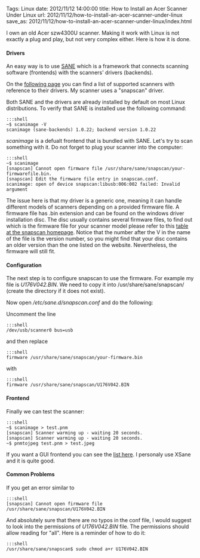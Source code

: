 Tags: Linux
date: 2012/11/12 14:00:00
title: How to Install an Acer Scanner Under Linux
url: 2012/11/12/how-to-install-an-acer-scanner-under-linux
save_as: 2012/11/12/how-to-install-an-acer-scanner-under-linux/index.html


I own an old Acer szw4300U scanner. Making it work with Linux is not exactly a plug and play, but not very complex either. Here is how it is done.

#### Drivers

An easy way is to use [SANE](http://www.sane-project.org/) which is a framework that connects scanning software (frontends) with the scanners' drivers (backends). 

On the [following page](http://www.sane-project.org/sane-mfgs.html) you can find a list of supported scanners with reference to their drivers. My scanner uses a "snapscan" driver.

Both SANE and the drivers are already installed by default on most Linux distributions. To verify that SANE is installed use the following command:

    :::shell
    ~$ scanimage -V
    scanimage (sane-backends) 1.0.22; backend version 1.0.22

*scanimage* is a defualt frontend that is bundled with SANE. Let's try to scan something with it. Do not forget to plug your scanner into the computer:

    :::shell
    ~$ scanimage
    [snapscan] Cannot open firmware file /usr/share/sane/snapscan/your-firmwarefile.bin.
    [snapscan] Edit the firmware file entry in snapscan.conf.
    scanimage: open of device snapscan:libusb:006:002 failed: Invalid argument

The issue here is that my driver is a generic one, meaning it can handle different models of scanners depending on a provided firmware file. A firmware file has .bin extension and can be found on the windows driver installation disc. The disc usually contains several firmware files, to find out which is the firmware file for your scanner model please refer to this [table at the snapscan homepage](http://snapscan.sourceforge.net/#supported). Notice that the number after the V in the name of the file is the version number, so you might find that your disc contains an older version than the one listed on the website. Nevertheless, the firmware will still fit.

#### Configuration

The next step is to configure snapscan to use the firmware. For example my file is 
*U176V042.BIN*. We need to copy it into /usr/share/sane/snapscan/ (create the directory if it does not exist). 

Now open */etc/sane.d/snapscan.conf* and do the following:

Uncomment the line 

    :::shell
    /dev/usb/scanner0 bus=usb

and then replace

    :::shell
    firmware /usr/share/sane/snapscan/your-firmware.bin

with

    :::shell
    firmware /usr/share/sane/snapscan/U176V042.BIN

#### Frontend

Finally we can test the scanner:

    :::shell
    ~$ scanimage > test.pnm
    [snapscan] Scanner warming up - waiting 20 seconds.
    [snapscan] Scanner warming up - waiting 20 seconds.
    ~$ pnmtojpeg test.pnm > test.jpeg

If you want a GUI frontend you can see the [list here](http://www3.sane-project.org/sane-frontends.html). I personaly use XSane and it is quite good.

#### Common Problems

If you get an error similar to 

    :::shell
    [snapscan] Cannot open firmware file /usr/share/sane/snapscan/U176V042.BIN

And absolutely sure that there are no typos in the conf file, I would suggest to look into the permissions of *U176V042.BIN* file. The permissions should allow reading for "all". Here is a reminder of how to do it:

    :::shell
    /usr/share/sane/snapscan$ sudo chmod a+r U176V042.BIN


